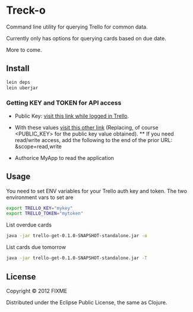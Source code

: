 # Treck-o

Command line utility for querying Trello for common data.

Currently only has options for querying cards based on due date.

More to come.

## Install

```bash
lein deps
lein uberjar
```
### Getting KEY and TOKEN for API access

* Public Key: [visit this link while logged in Trello](https://trello.com/1/appKey/generate).

* With these values [visit this other link](https://trello.com/1/connect?key=<PUBLIC_KEY>&name=MyApp&response_type=token) (Replacing, of course &lt;PUBLIC_KEY&gt; for the public key value obtained).
** If you need read/write access, add the following to the end of the prior URL:  &scope=read,write

* Authorice MyApp to read the application

## Usage

You need to set ENV variables for your Trello auth key and token. The two environment vars to set are

```bash
export TRELLO_KEY="mykey"
export TRELLO_TOKEN="mytoken"
```
List overdue cards
```bash
java -jar trello-get-0.1.0-SNAPSHOT-standalone.jar -o 
```

List cards due tomorrow
```bash
java -jar trello-get-0.1.0-SNAPSHOT-standalone.jar -T 
```

## License

Copyright © 2012 FIXME

Distributed under the Eclipse Public License, the same as Clojure.
